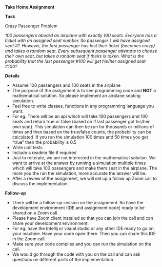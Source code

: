 **Take Home Assignment**

**Task**

Crazy Passenger Problem

*100 passengers aboard an airplane with exactly 100 seats. Everyone has a ticket with an assigned seat number. So passenger 1 will have assigned seat #1. However, the first passenger has lost their ticket (becomes crazy) and takes a random seat. Every subsequent passenger attempts to choose their own seat, but takes a random seat if theirs is taken. What is the probability that the last passenger #100 will get his/her assigned seat #100?*

**Details**

- Assume 100 passengers and 100 seats in the airplane
- The purpose of the assignment is to see programming code and **NOT** a mathematical solution. So please implement an airplane seating simulation.
- Feel free to write classes, functions in any programming language you want. 
- For eg. There will be an api which will take 100 passengers and 100 seats and return true or false (based on if last passenger got his/her own seat). This simulation can then be run for thousands or millions of times and then based on the true/false counts, the probability can be calculated. If you run the simulation 100 times and 50 times you get “true” then the probability is 0.5
- Write unit tests
- Include a readme file if required
- Just to reiterate, we are not interested in the mathematical solution. We want to arrive at the answer by running a simulation multiple times which will take 100 passengers and make them seat in the airplane. The more you the run the simulation, more accurate the answer will be.
- After a review of the assignment, we will set up a follow up Zoom call to discuss the implementation. 


**Follow-up**

- There will be a follow-up session on the assignment. So have the development environment (IDE and assignment code) ready to be shared on a Zoom call.
- Please have Zoom client installed so that you can join the call and can share your development environment.
- For eg. have the Intellij or visual studio or any other IDE ready to go on your machine. Have your code open there. Then you can share this IDE in the Zoom call. 
- Make sure your code compiles and you can run the simulation on the call.
- We would go through the code with you on the call and can ask questions on different parts of the implementation.

